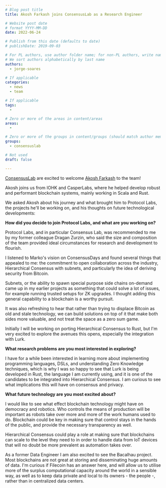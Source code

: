 ```yaml
---
# Blog post title
title: Akosh Farkash joins ConsensusLab as a Research Engineer

# Website post date
# format YYYY-MM-DD
date: 2022-06-24

# Publish from this date (defaults to date)
# publishDate: 2019-09-03

# For PL authors, use author folder name; for non-PL authors, write name as in paper within ""
# We sort authors alphabetically by last name
authors:
  - jorge-soares

# If applicable
categories:
  - news
  - team

# If applicable
tags:
  -

# Zero or more of the areas in content/areas
areas:
  -

# Zero or more of the groups in content/groups (should match author membership)
groups:
  - consensuslab

# Not used
draft: false

---
```


[ConsensusLab](/groups/consensuslab/) are excited to welcome [Akosh Farkash](/authors/akosh-farkash) to the team!

Akosh joins us from IOHK and CasperLabs, where he helped develop robust and performant blockchain systems, mainly working in Scala and Rust.

We asked Akosh about his journey and what brought him to Protocol Labs, the projects he'll be working on, and his thoughts on future technological developments:

**How did you decide to join Protocol Labs, and what are you working on?**

Protocol Labs, and in particular Consensus Lab, was recommended to me by my former colleague Dragan Zurzin, who said the size and composition of the team provided ideal circumstances for research and development to flourish. 

I listened to Marko's vision on ConsensusDays and found several things that appealed to me: the commitment to open collaboration across the industry, Hierarchical Consensus with subnets, and particularly the idea of deriving security from Bitcoin. 

Subnets, or the ability to spawn special purpose side chains on-demand came up in my earlier projects as something that could solve a lot of issues, for example running trusted setups for ZK upgrades. I thought adding this general capability to a blockchain is a worthy pursuit. 

It was also refreshing to hear that rather than trying to displace Bitcoin as old and stale technology, we can build solutions on top of it that make both sides more valuable, and not treat the space as a zero sum game.

Initially I will be working on porting Hierarchical Consensus to Rust, but I'm very excited to explore the avenues this opens, especially the integration with Lurk.

**What research problems are you most interested in exploring?**

I have for a while been interested in learning more about implementing programming languages, DSLs, and understanding Zero Knowledge techniques, which is why I was so happy to see that Lurk is being developed in Rust, the language I am currently using, and it is one of the candidates to be integrated into Hierarchical Consensus. I am curious to see what implications this will have on consensus and privacy.

**What future technology are you most excited about?**

I would like to see what effect blockchain technology might have on democracy and robotics. Who controls the means of production will be important as robots take over more and more of the work humans used to do. Blockchain could be key in making sure that control stays in the hands of the public, and provide the necessary transparency as well. 

Hierarchical Consensus could play a role at making sure that blockchains can scale to the level they need to in order to handle data from IoT devices that will no doubt be more prevalent as automation takes over.

As a former Data Engineer I am also excited to see the Bacalhau project. Most blockchains are not great at storing and disseminating huge amounts of data. I'm curious if Filecoin has an answer here, and will allow us to utilise more of the surplus computational capacity around the world in a sensible way, as well as to keep data private and local to its owners - the people -, rather than in centralized data centers.
